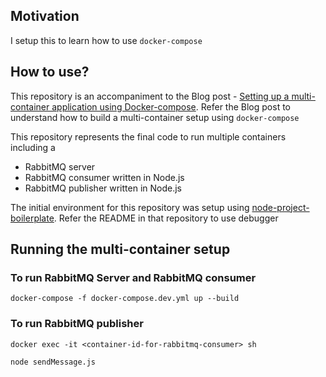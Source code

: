 ## Motivation

I setup this to learn how to use `docker-compose`

## How to use?

This repository is an accompaniment to the Blog post - [Setting up a multi-container application using Docker-compose](https://dsinecos.github.io/blog/Multi-container-application-using-docker-compose). Refer the Blog post to understand how to build a multi-container setup using `docker-compose`

This repository represents the final code to run multiple containers including a
- RabbitMQ server
- RabbitMQ consumer written in Node.js
- RabbitMQ publisher written in Node.js

The initial environment for this repository was setup using [node-project-boilerplate](https://github.com/dsinecos/node-project-boilerplate). Refer the README in that repository to use debugger

## Running the multi-container setup

### To run RabbitMQ Server and RabbitMQ consumer

`docker-compose -f docker-compose.dev.yml up --build`

### To run RabbitMQ publisher

`docker exec -it <container-id-for-rabbitmq-consumer> sh`

`node sendMessage.js`